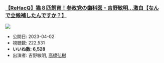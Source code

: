 ### [【ReHacQ】猫８匹飼育！参政党の歯科医・吉野敏明…激白【なんで立候補したんですか？】](https://www.youtube.com/watch?v=EsQV2KSYVZc)
[![](https://img.youtube.com/vi/EsQV2KSYVZc/sddefault.jpg)](https://www.youtube.com/watch?v=EsQV2KSYVZc)
-   公開日: 2023-04-02
-   視聴数: 222,531
-   **いいね数: 6,528**
-   出演者: 吉野敏明, [高橋弘樹](/rehacq_fan/people/高橋弘樹 "wikilink")
